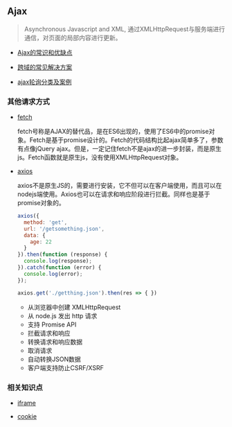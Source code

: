 ## Ajax

  > Asynchronous Javascript and XML, 通过XMLHttpRequest与服务端进行通信，对页面的局部内容进行更新。

  * [Ajax的常识和优缺点](ajax)

  * [跨域的常见解决方案](crossDomain)

  * [ajax轮询分类及案例](轮询)

### 其他请求方式

  * [fetch](fetch)

    fetch号称是AJAX的替代品，是在ES6出现的，使用了ES6中的promise对象。Fetch是基于promise设计的。Fetch的代码结构比起ajax简单多了，参数有点像jQuery ajax。但是，一定记住fetch不是ajax的进一步封装，而是原生js。Fetch函数就是原生js，没有使用XMLHttpRequest对象。

  * [axios](https://github.com/axios/axios)

    axios不是原生JS的，需要进行安装，它不但可以在客户端使用，而且可以在nodejs端使用。Axios也可以在请求和响应阶段进行拦截。同样也是基于promise对象的。

    ```js
    axios({    
      method: 'get',    
      url: '/getsomething.json',    
      data: {        
        age: 22
      }
    }).then(function (response) {    
      console.log(response);
    }).catch(function (error) {    
      console.log(error);
    });

    axios.get('./getthing.json').then(res => { })
    ```

    - 从浏览器中创建 XMLHttpRequest
    - 从 node.js 发出 http 请求
    - 支持 Promise API
    - 拦截请求和响应
    - 转换请求和响应数据
    - 取消请求
    - 自动转换JSON数据
    - 客户端支持防止CSRF/XSRF

### 相关知识点

  * [iframe](iframe)

  * [cookie](cookie)
